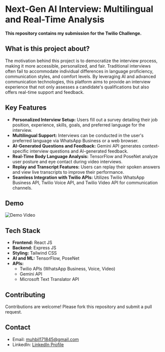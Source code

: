 # Next-Gen AI Interview: Multilingual and Real-Time Analysis


__This repository contains my submission for the Twilio Challenge.__

## What is this project about?

The motivation behind this project is to democratize the interview process, making it more accessible, personalized, and fair. Traditional interviews often fail to accommodate individual differences in language proficiency, communication styles, and comfort levels. By leveraging AI and advanced communication technologies, this platform aims to provide an interview experience that not only assesses a candidate's qualifications but also offers real-time support and feedback.

## Key Features

- **Personalized Interview Setup:** Users fill out a survey detailing their job position, experience, skills, goals, and preferred language for the interview.
- **Multilingual Support:** Interviews can be conducted in the user's preferred language via WhatsApp Business or a web browser.
- **AI-Generated Questions and Feedback:** Gemini API generates context-specific interview questions and AI-generated feedback.
- **Real-Time Body Language Analysis:** TensorFlow and PoseNet analyze user posture and eye contact during video interviews.
- **Replay and Transcript Features:** Users can replay their spoken answers and view live transcripts to improve their performance.
- **Seamless Integration with Twilio APIs:** Utilizes Twilio WhatsApp Business API, Twilio Voice API, and Twilio Video API for communication channels.

## Demo

![Demo Video](https://www.youtube.com/watch?v=7nrJ0u7j3jA)


## Tech Stack

- **Frontend:** React JS
- **Backend:** Express JS
- **Styling:** Tailwind CSS
- **AI and ML:** TensorFlow, PoseNet
- **APIs:**
  - Twilio APIs (WhatsApp Business, Voice, Video)
  - Gemini API
  - Microsoft Text Translator API



## Contributing

Contributions are welcome! Please fork this repository and submit a pull request.


## Contact

- Email: muhbil171845@gmail.com
- LinkedIn: [LinkedIn Profile](https://www.linkedin.com/in/muhammad-bilal-61bb43266/)


